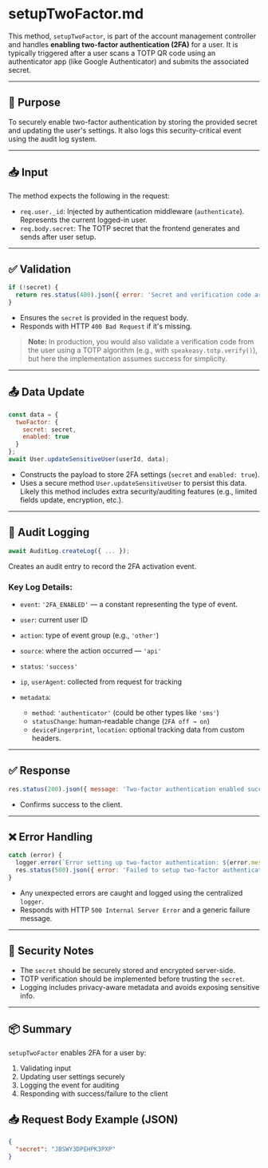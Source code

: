 # setupTwoFactor.md

This method, `setupTwoFactor`, is part of the account management controller and handles **enabling two-factor authentication (2FA)** for a user. It is typically triggered after a user scans a TOTP QR code using an authenticator app (like Google Authenticator) and submits the associated secret.

---

## 🔐 Purpose

To securely enable two-factor authentication by storing the provided secret and updating the user's settings. It also logs this security-critical event using the audit log system.

---

## 📥 Input
The method expects the following in the request:

- `req.user._id`: Injected by authentication middleware (`authenticate`). Represents the current logged-in user.
- `req.body.secret`: The TOTP secret that the frontend generates and sends after user setup.

---

## ✅ Validation
```js
if (!secret) {
  return res.status(400).json({ error: 'Secret and verification code are required' });
}
````

* Ensures the `secret` is provided in the request body.
* Responds with HTTP `400 Bad Request` if it's missing.

> **Note:** In production, you would also validate a verification code from the user using a TOTP algorithm (e.g., with `speakeasy.totp.verify()`), but here the implementation assumes success for simplicity.

---

## 📤 Data Update

```js
const data = {
  twoFactor: {
    secret: secret,
    enabled: true
  }
};
await User.updateSensitiveUser(userId, data);
```

* Constructs the payload to store 2FA settings (`secret` and `enabled: true`).
* Uses a secure method `User.updateSensitiveUser` to persist this data. Likely this method includes extra security/auditing features (e.g., limited fields update, encryption, etc.).

---

## 📜 Audit Logging

```js
await AuditLog.createLog({ ... });
```

Creates an audit entry to record the 2FA activation event.

### Key Log Details:

* `event`: `'2FA_ENABLED'` — a constant representing the type of event.
* `user`: current user ID
* `action`: type of event group (e.g., `'other'`)
* `source`: where the action occurred — `'api'`
* `status`: `'success'`
* `ip`, `userAgent`: collected from request for tracking
* `metadata`:

  * `method`: `'authenticator'` (could be other types like `'sms'`)
  * `statusChange`: human-readable change (`2FA off → on`)
  * `deviceFingerprint`, `location`: optional tracking data from custom headers.

---

## ✅ Response

```js
res.status(200).json({ message: 'Two-factor authentication enabled successfully' });
```

* Confirms success to the client.

---

## ❌ Error Handling

```js
catch (error) {
  logger.error(`Error setting up two-factor authentication: ${error.message}`);
  res.status(500).json({ error: 'Failed to setup two-factor authentication' });
}
```

* Any unexpected errors are caught and logged using the centralized `logger`.
* Responds with HTTP `500 Internal Server Error` and a generic failure message.

---

## 🔐 Security Notes

* The `secret` should be securely stored and encrypted server-side.
* TOTP verification should be implemented before trusting the `secret`.
* Logging includes privacy-aware metadata and avoids exposing sensitive info.

---

## 📦 Summary

`setupTwoFactor` enables 2FA for a user by:

1. Validating input
2. Updating user settings securely
3. Logging the event for auditing
4. Responding with success/failure to the client

## 📥 Request Body Example (JSON)

```json
{
  "secret": "JBSWY3DPEHPK3PXP"
}
